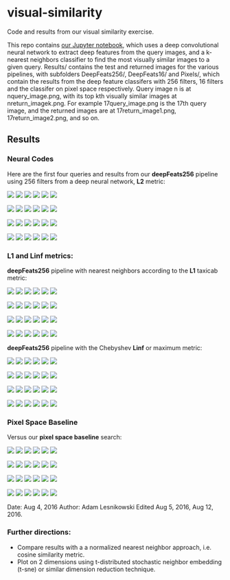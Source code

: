 # visual-similarity

Code and results from our visual similarity exercise.

This repo contains [our Jupyter notebook](Source/visualSimilarity), which uses a deep convolutional neural network to extract deep features from the query images, and a k-nearest neighbors classifier to find the most visually similar images to a given query. Results/ contains the test and returned images for the various pipelines, with subfolders DeepFeats256/, DeepFeats16/ and Pixels/, which contain the results from the deep feature classifers with 256 filters, 16 filters and the classifer on pixel space respectively. Query image n is at nquery_image.png, with its top kth visually similar images at nreturn_imagek.png. For example 17query_image.png is the 17th query image, and the returned images are at 17return_image1.png, 17return_image2.png, and so on. 

## Results

### Neural Codes

Here are the first four queries and results from our **deepFeats256** pipeline using 256 filters from a deep neural network, **L2** metric:

![](Results/DeepFeats256/0query_image.png)
![](Results/DeepFeats256/0return_image1.png)
![](Results/DeepFeats256/0return_image2.png)
![](Results/DeepFeats256/0return_image3.png)
![](Results/DeepFeats256/0return_image4.png)
![](Results/DeepFeats256/0return_image5.png)

![](Results/DeepFeats256/1query_image.png)
![](Results/DeepFeats256/1return_image1.png)
![](Results/DeepFeats256/1return_image2.png)
![](Results/DeepFeats256/1return_image3.png)
![](Results/DeepFeats256/1return_image4.png)
![](Results/DeepFeats256/1return_image5.png)

![](Results/DeepFeats256/2query_image.png)
![](Results/DeepFeats256/2return_image1.png)
![](Results/DeepFeats256/2return_image2.png)
![](Results/DeepFeats256/2return_image3.png)
![](Results/DeepFeats256/2return_image4.png)
![](Results/DeepFeats256/2return_image5.png)

![](Results/DeepFeats256/3query_image.png)
![](Results/DeepFeats256/3return_image1.png)
![](Results/DeepFeats256/3return_image2.png)
![](Results/DeepFeats256/3return_image3.png)
![](Results/DeepFeats256/3return_image4.png)
![](Results/DeepFeats256/3return_image5.png)

### **L1** and **Linf** metrics:
**deepFeats256** pipeline with nearest neighbors according to the **L1** taxicab metric:

![](Results/DeepFeats256L1/0query_image.png)
![](Results/DeepFeats256L1/0return_image1.png)
![](Results/DeepFeats256L1/0return_image2.png)
![](Results/DeepFeats256L1/0return_image3.png)
![](Results/DeepFeats256L1/0return_image4.png)
![](Results/DeepFeats256L1/0return_image5.png)

![](Results/DeepFeats256L1/1query_image.png)
![](Results/DeepFeats256L1/1return_image1.png)
![](Results/DeepFeats256L1/1return_image2.png)
![](Results/DeepFeats256L1/1return_image3.png)
![](Results/DeepFeats256L1/1return_image4.png)
![](Results/DeepFeats256L1/1return_image5.png)

![](Results/DeepFeats256L1/2query_image.png)
![](Results/DeepFeats256L1/2return_image1.png)
![](Results/DeepFeats256L1/2return_image2.png)
![](Results/DeepFeats256L1/2return_image3.png)
![](Results/DeepFeats256L1/2return_image4.png)
![](Results/DeepFeats256L1/2return_image5.png)

![](Results/DeepFeats256L1/3query_image.png)
![](Results/DeepFeats256L1/3return_image1.png)
![](Results/DeepFeats256L1/3return_image2.png)
![](Results/DeepFeats256L1/3return_image3.png)
![](Results/DeepFeats256L1/3return_image4.png)
![](Results/DeepFeats256L1/3return_image5.png)

**deepFeats256** pipeline with the Chebyshev **Linf** or maximum metric:

![](Results/DeepFeats256LInf/0query_image.png)
![](Results/DeepFeats256LInf/0return_image1.png)
![](Results/DeepFeats256LInf/0return_image2.png)
![](Results/DeepFeats256LInf/0return_image3.png)
![](Results/DeepFeats256LInf/0return_image4.png)
![](Results/DeepFeats256LInf/0return_image5.png)

![](Results/DeepFeats256LInf/1query_image.png)
![](Results/DeepFeats256LInf/1return_image1.png)
![](Results/DeepFeats256LInf/1return_image2.png)
![](Results/DeepFeats256LInf/1return_image3.png)
![](Results/DeepFeats256LInf/1return_image4.png)
![](Results/DeepFeats256LInf/1return_image5.png)

![](Results/DeepFeats256LInf/2query_image.png)
![](Results/DeepFeats256LInf/2return_image1.png)
![](Results/DeepFeats256LInf/2return_image2.png)
![](Results/DeepFeats256LInf/2return_image3.png)
![](Results/DeepFeats256LInf/2return_image4.png)
![](Results/DeepFeats256LInf/2return_image5.png)

![](Results/DeepFeats256LInf/3query_image.png)
![](Results/DeepFeats256LInf/3return_image1.png)
![](Results/DeepFeats256LInf/3return_image2.png)
![](Results/DeepFeats256LInf/3return_image3.png)
![](Results/DeepFeats256LInf/3return_image4.png)
![](Results/DeepFeats256LInf/3return_image5.png)


### Pixel Space Baseline
Versus our **pixel space baseline** search:

![](Results/Pixels/0query_image.png)
![](Results/Pixels/0return_image1.png)
![](Results/Pixels/0return_image2.png)
![](Results/Pixels/0return_image3.png)
![](Results/Pixels/0return_image4.png)
![](Results/Pixels/0return_image5.png)

![](Results/Pixels/1query_image.png)
![](Results/Pixels/1return_image1.png)
![](Results/Pixels/1return_image2.png)
![](Results/Pixels/1return_image3.png)
![](Results/Pixels/1return_image4.png)
![](Results/Pixels/1return_image5.png)

![](Results/Pixels/2query_image.png)
![](Results/Pixels/2return_image1.png)
![](Results/Pixels/2return_image2.png)
![](Results/Pixels/2return_image3.png)
![](Results/Pixels/2return_image4.png)
![](Results/Pixels/2return_image5.png)

![](Results/Pixels/3query_image.png)
![](Results/Pixels/3return_image1.png)
![](Results/Pixels/3return_image2.png)
![](Results/Pixels/3return_image3.png)
![](Results/Pixels/3return_image4.png)
![](Results/Pixels/3return_image5.png)


Date: Aug 4, 2016
Author: Adam Lesnikowski
Edited Aug 5, 2016, Aug 12, 2016.

### Further directions:

* Compare results with a a normalized nearest neighbor approach, i.e. cosine similarity metric.
* Plot on 2 dimensions using t-distributed stochastic neighbor embedding (t-sne) or similar dimension reduction technique. 


